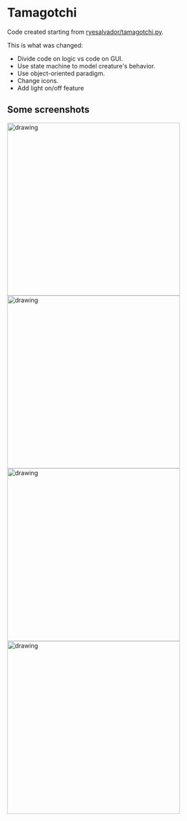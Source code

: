 # Tamagotchi

Code created starting from [
ryesalvador/tamagotchi.py](https://gist.github.com/ryesalvador/e88cb2b4bbe0694d175ef2d7338abd07).

This is what was changed:
- Divide code on logic vs code on GUI.
- Use state machine to model creature's behavior.
- Use object-oriented paradigm.
- Change icons.
- Add light on/off feature

## Some screenshots

<img src="https://github.com/adebiasi/small-games/blob/main/screenshots/screen1.PNG" alt="drawing" width="400"/>

<img src="https://github.com/adebiasi/small-games/blob/main/screenshots/screen2.PNG" alt="drawing" width="400"/>

<img src="https://github.com/adebiasi/small-games/blob/main/screenshots/screen3.PNG" alt="drawing" width="400"/>

<img src="https://github.com/adebiasi/small-games/blob/main/screenshots/screen4.PNG" alt="drawing" width="400"/>
